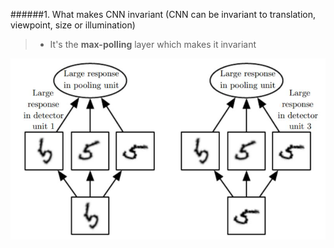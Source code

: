 ######1. What makes CNN invariant (CNN can be invariant to translation, viewpoint, size or illumination)
>* It's the **max-polling** layer which makes it invariant

![001.cnn1.jpg](img/001.cnn1.jpg)


